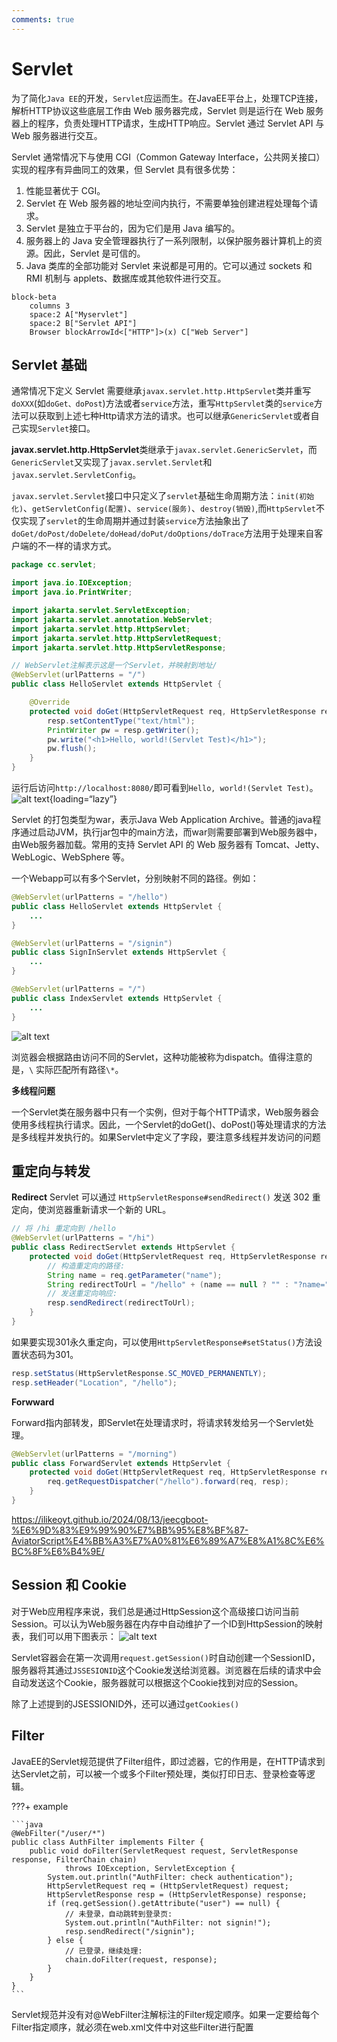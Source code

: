 ```yaml
---
comments: true
---
```


# Servlet

为了简化`Java EE`的开发，`Servlet`应运而生。在JavaEE平台上，处理TCP连接，解析HTTP协议这些底层工作由 Web 服务器完成，Servlet 则是运行在 Web 服务器上的程序，负责处理HTTP请求，生成HTTP响应。Servlet 通过 Servlet API 与 Web 服务器进行交互。

Servlet 通常情况下与使用 CGI（Common Gateway Interface，公共网关接口）实现的程序有异曲同工的效果，但 Servlet 具有很多优势：

1. 性能显著优于 CGI。
2. Servlet 在 Web 服务器的地址空间内执行，不需要单独创建进程处理每个请求。
3. Servlet 是独立于平台的，因为它们是用 Java 编写的。
4. 服务器上的 Java 安全管理器执行了一系列限制，以保护服务器计算机上的资源。因此，Servlet 是可信的。
5. Java 类库的全部功能对 Servlet 来说都是可用的。它可以通过 sockets 和 RMI 机制与 applets、数据库或其他软件进行交互。

```mermaid
block-beta
    columns 3
    space:2 A["Myservlet"]
    space:2 B["Servlet API"]
    Browser blockArrowId<["HTTP"]>(x) C["Web Server"]
```

## Servlet 基础

通常情况下定义 Servlet 需要继承`javax.servlet.http.HttpServlet`类并重写`doXXX`(如`doGet、doPost`)方法或者`service`方法，重写`HttpServlet`类的`service`方法可以获取到上述七种Http请求方法的请求。也可以继承`GenericServlet`或者自己实现`Servlet`接口。

**javax.servlet.http.HttpServlet**类继承于`javax.servlet.GenericServlet`，而`GenericServlet`又实现了`javax.servlet.Servlet`和`javax.servlet.ServletConfig`。

`javax.servlet.Servlet`接口中只定义了`servlet`基础生命周期方法：`init(初始化)`、`getServletConfig(配置)`、`service(服务)`、`destroy(销毁)`,而`HttpServlet`不仅实现了`servlet`的生命周期并通过封装`service`方法抽象出了`doGet/doPost/doDelete/doHead/doPut/doOptions/doTrace`方法用于处理来自客户端的不一样的请求方式。

```java title="Example"
package cc.servlet;

import java.io.IOException;
import java.io.PrintWriter;

import jakarta.servlet.ServletException;
import jakarta.servlet.annotation.WebServlet;
import jakarta.servlet.http.HttpServlet;
import jakarta.servlet.http.HttpServletRequest;
import jakarta.servlet.http.HttpServletResponse;

// WebServlet注解表示这是一个Servlet，并映射到地址/
@WebServlet(urlPatterns = "/")
public class HelloServlet extends HttpServlet {

    @Override
    protected void doGet(HttpServletRequest req, HttpServletResponse resp) throws ServletException, IOException {
        resp.setContentType("text/html");
        PrintWriter pw = resp.getWriter();
        pw.write("<h1>Hello, world!(Servlet Test)</h1>");
        pw.flush();
    }
}
```
运行后访问`http://localhost:8080/`即可看到`Hello, world!(Servlet Test)`。
![alt text](img/Servlet.png){loading=“lazy”}

Servlet 的打包类型为war，表示Java Web Application Archive。普通的java程序通过启动JVM，执行jar包中的main方法，而war则需要部署到Web服务器中，由Web服务器加载。常用的支持 Servlet API 的 Web 服务器有 Tomcat、Jetty、WebLogic、WebSphere 等。

一个Webapp可以有多个Servlet，分别映射不同的路径。例如：

```java
@WebServlet(urlPatterns = "/hello")
public class HelloServlet extends HttpServlet {
    ...
}

@WebServlet(urlPatterns = "/signin")
public class SignInServlet extends HttpServlet {
    ...
}

@WebServlet(urlPatterns = "/")
public class IndexServlet extends HttpServlet {
    ...
}
```

![alt text](img/1.png)

浏览器会根据路由访问不同的Servlet，这种功能被称为dispatch。值得注意的是，`\` 实际匹配所有路径`\*`。

**多线程问题**

一个Servlet类在服务器中只有一个实例，但对于每个HTTP请求，Web服务器会使用多线程执行请求。因此，一个Servlet的doGet()、doPost()等处理请求的方法是多线程并发执行的。如果Servlet中定义了字段，要注意多线程并发访问的问题

## 重定向与转发

**Redirect**
Servlet 可以通过 `HttpServletResponse#sendRedirect()` 发送 302 重定向，使浏览器重新请求一个新的 URL。

```java
// 将 /hi 重定向到 /hello
@WebServlet(urlPatterns = "/hi")
public class RedirectServlet extends HttpServlet {
    protected void doGet(HttpServletRequest req, HttpServletResponse resp) throws ServletException, IOException {
        // 构造重定向的路径:
        String name = req.getParameter("name");
        String redirectToUrl = "/hello" + (name == null ? "" : "?name=" + name);
        // 发送重定向响应:
        resp.sendRedirect(redirectToUrl);
    }
}
```

如果要实现301永久重定向，可以使用`HttpServletResponse#setStatus()`方法设置状态码为301。

```java
resp.setStatus(HttpServletResponse.SC_MOVED_PERMANENTLY);
resp.setHeader("Location", "/hello");
```

**Forwward**

Forward指内部转发，即Servlet在处理请求时，将请求转发给另一个Servlet处理。

```java
@WebServlet(urlPatterns = "/morning")
public class ForwardServlet extends HttpServlet {
    protected void doGet(HttpServletRequest req, HttpServletResponse resp) throws ServletException, IOException {
        req.getRequestDispatcher("/hello").forward(req, resp);
    }
}
```
https://ilikeoyt.github.io/2024/08/13/jeecgboot-%E6%9D%83%E9%99%90%E7%BB%95%E8%BF%87-AviatorScript%E4%BB%A3%E7%A0%81%E6%89%A7%E8%A1%8C%E6%BC%8F%E6%B4%9E/
## Session 和 Cookie

对于Web应用程序来说，我们总是通过HttpSession这个高级接口访问当前Session。可以认为Web服务器在内存中自动维护了一个ID到HttpSession的映射表，我们可以用下图表示：
![alt text](img/2.png)

Servlet容器会在第一次调用`request.getSession()`时自动创建一个SessionID，服务器将其通过`JSSESIONID`这个Cookie发送给浏览器。浏览器在后续的请求中会自动发送这个Cookie，服务器就可以根据这个Cookie找到对应的Session。

除了上述提到的JSESSIONID外，还可以通过`getCookies()`

## Filter

JavaEE的Servlet规范提供了Filter组件，即过滤器，它的作用是，在HTTP请求到达Servlet之前，可以被一个或多个Filter预处理，类似打印日志、登录检查等逻辑。

???+ example 

    ```java
    @WebFilter("/user/*")
    public class AuthFilter implements Filter {
        public void doFilter(ServletRequest request, ServletResponse response, FilterChain chain)
                throws IOException, ServletException {
            System.out.println("AuthFilter: check authentication");
            HttpServletRequest req = (HttpServletRequest) request;
            HttpServletResponse resp = (HttpServletResponse) response;
            if (req.getSession().getAttribute("user") == null) {
                // 未登录，自动跳转到登录页:
                System.out.println("AuthFilter: not signin!");
                resp.sendRedirect("/signin");
            } else {
                // 已登录，继续处理:
                chain.doFilter(request, response);
            }
        }
    }
    ```

Servlet规范并没有对@WebFilter注解标注的Filter规定顺序。如果一定要给每个Filter指定顺序，就必须在web.xml文件中对这些Filter进行配置
